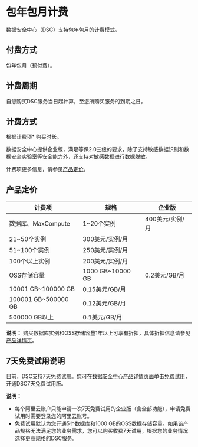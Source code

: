 # 包年包月计费

数据安全中心（DSC）支持包年包月的计费模式。

## 付费方式

包年包月（预付费）。

## 计费周期

自您购买DSC服务当日起计算，至您所购买服务的到期之日。

## 计费方式

根据计费项\* 购买时长。

数据安全中心提供企业版，满足等保2.0三级的要求，除了支持敏感数据识别和数据安全实验室等安全能力外，还支持对敏感数据进行数据脱敏。

计费项更多信息，请参见[产品定价](#section_dw7_7pa_c33)。

## 产品定价

|计费项|规格|企业版|
|---|--|---|
|数据库、MaxCompute|1~20个实例|400美元/实例/月|
|21~50个实例|300美元/实例/月|
|51~100个实例|250美元/实例/月|
|100个以上实例|200美元/实例/月|
|OSS存储容量|1000 GB~10000 GB|0.2美元/GB/月|
|10001 GB~100000 GB|0.15美元/GB/月|
|100001 GB~500000 GB|0.12美元/GB/月|
|500000 GB以上|0.1美元/GB/月|

**说明：** 购买数据库实例和OSS存储容量1年以上可享有折扣，具体折扣信息请参见[产品详情页](https://www.alibabacloud.com/products/sddp)。

## 7天免费试用说明

目前，DSC支持7天免费试用。您可在[数据安全中心产品详情页面](https://cn.aliyun.com/product/sddp)单击[免费试用](https://yundun.console.aliyun.com/?spm=5176.cnsddp.0.0.320f6d30vVnWOD&p=sddp#/overview?guidance)，开通DSC7天免费试用版。

**说明：**

-   每个阿里云账户只能申请一次7天免费试用的企业版（含全部功能），申请免费试用时需要登录您的阿里云账号。
-   免费试用默认为您开通5个数据库和1000 GB的OSS数据存储容量。如果该产品规格无法满足您的业务需求，您可以购买收费7天试用，根据您的业务情况选择更高规格的DSC服务。

